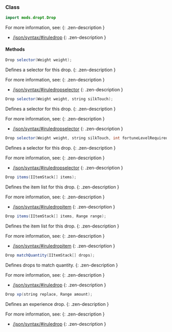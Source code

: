 
### Class

```java
import mods.dropt.Drop
```

For more information, see:
{: .zen-description }

  * [/json/syntax/#iruledrop](/json/syntax/#iruledrop)
{: .zen-description }



#### Methods

```java
Drop selector(Weight weight);
```

Defines a selector for this drop.
{: .zen-description }

For more information, see:
{: .zen-description }

  * [/json/syntax/#iruledropselector](/json/syntax/#iruledropselector)
{: .zen-description }


```java
Drop selector(Weight weight, string silkTouch);
```

Defines a selector for this drop.
{: .zen-description }

For more information, see:
{: .zen-description }

  * [/json/syntax/#iruledropselector](/json/syntax/#iruledropselector)
{: .zen-description }


```java
Drop selector(Weight weight, string silkTouch, int fortuneLevelRequired);
```

Defines a selector for this drop.
{: .zen-description }

For more information, see:
{: .zen-description }

  * [/json/syntax/#iruledropselector](/json/syntax/#iruledropselector)
{: .zen-description }


```java
Drop items(IItemStack[] items);
```

Defines the item list for this drop.
{: .zen-description }

For more information, see:
{: .zen-description }

  * [/json/syntax/#iruledropitem](/json/syntax/#iruledropitem)
{: .zen-description }


```java
Drop items(IItemStack[] items, Range range);
```

Defines the item list for this drop.
{: .zen-description }

For more information, see:
{: .zen-description }

  * [/json/syntax/#iruledropitem](/json/syntax/#iruledropitem)
{: .zen-description }


```java
Drop matchQuantity(IItemStack[] drops);
```

Defines drops to match quantity.
{: .zen-description }

For more information, see:
{: .zen-description }

  * [/json/syntax/#iruledrop](/json/syntax/#iruledrop)
{: .zen-description }


```java
Drop xp(string replace, Range amount);
```

Defines an experience drop.
{: .zen-description }

For more information, see:
{: .zen-description }

  * [/json/syntax/#iruledrop](/json/syntax/#iruledrop)
{: .zen-description }

